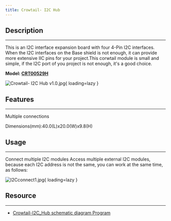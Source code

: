 ```yaml
---
title: Crowtail- I2C Hub
---
```


## Description
-----------

This is an I2C interface expansion board with four 4-Pin I2C interfaces. When the I2C interfaces on the Base shield is not enough, it can provide more extensive IIC pins for your project.This corwtail module is small and simple, if the I2C port of you project is not enough, it's a good choice.

**Model: [CRT00529H](https://www.elecrow.com/crowtail-i2c-hub.html)**

![Crowtail- I2C Hub v1.0.jpg](https://wiki.elecrow.com/images/thumb/6/6f/Crowtail-_I2C_Hub_v1.0.jpg/600px-Crowtail-_I2C_Hub_v1.0.jpg){ loading=lazy }

## Features
--------

Multiple connections

Dimensions(mm):40.0(L)x20.0(W)x9.8(H)

## Usage
-----

Connect multiple I2C modules Access multiple external I2C modules, because each I2C address is not the same, you can work at the same time, as follows:

![I2Cconnect1.jpg](https://wiki.elecrow.com/images/thumb/6/62/I2Cconnect1.jpg/600px-I2Cconnect1.jpg){ loading=lazy }

## Resource
--------

- [Crowtail-I2C\_Hub schematic diagram Program](../../files/Crowtail-I2C-Hub.zip.md)
